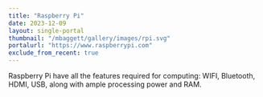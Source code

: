 ```yaml
---
title: "Raspberry Pi"
date: 2023-12-09
layout: single-portal
thumbnail: "/mbaggett/gallery/images/rpi.svg"
portalurl: "https://www.raspberrypi.com"
exclude_from_recent: true
---
```

Raspberry Pi have all the features required for computing: WIFI, Bluetooth, HDMI, USB, along with ample processing power and RAM.